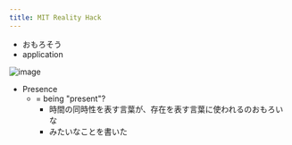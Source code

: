```yaml
---
title: MIT Reality Hack
---
```


* おもろそう
* application

![image](https://gyazo.com/815a7f69699601616f7e8b11feb6d0bf/thumb/1000)

* Presence
  * = being "present"?
    * 時間の同時性を表す言葉が、存在を表す言葉に使われるのおもろいな
    * みたいなことを書いた
